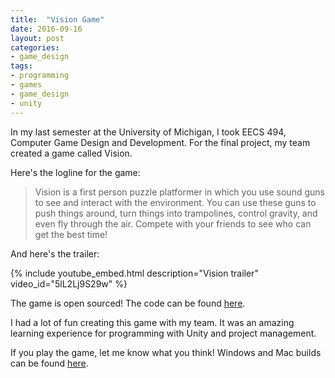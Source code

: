 ```yaml
---
title:  "Vision Game"
date: 2016-09-16
layout: post
categories:
- game_design
tags:
- programming
- games
- game_design
- unity
---
```


In my last semester at the University of Michigan, I took EECS 494, Computer
Game Design and Development. For the final project, my team created a game
called Vision.

<!--more-->

Here's the logline for the game:

> Vision is a first person puzzle platformer in which you use sound guns to see and interact with the environment. You can use these guns to push things around, turn things into trampolines, control gravity, and even fly through the air. Compete with your friends to see who can get the best time!

And here's the trailer:

{% include youtube_embed.html description="Vision trailer" video_id="5lL2Lj9S29w" %}

The game is open sourced! The code can be found [here][vision-github-link].

I had a lot of fun creating this game with my team. It was an amazing
learning experience for programming with Unity and project management.

If you play the game, let me know what you think! Windows and Mac builds can
be found [here][vision-download-link].

[vision-github-link]: https://github.com/spencewenski/Vision
[vision-download-link]: https://keybase.pub/spencewenski/projects/Vision/
